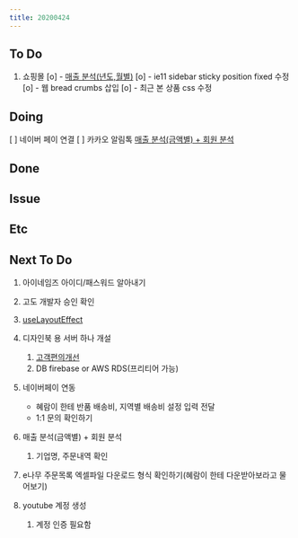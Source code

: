 ```yaml
---
title: 20200424
---
```


## To Do

1. 쇼핑몰
   [o] - [매출 분석(년도,월별)](https://drive.google.com/drive/folders/1YWAYEcWsbmazz1wT3CjP5vP_f9lIyOC5)
   [o] - ie11 sidebar sticky position fixed 수정
   [o] - 웹 bread crumbs 삽입
   [o] - 최근 본 상품 css 수정

## Doing

[ ] 네이버 페이 연결
[ ] 카카오 알림톡
[매출 분석(금액별) + 회원 분석](https://docs.google.com/spreadsheets/d/1dwSUoILubWhU6qzmKu8sl046kc7_Kjrq8DotOievHMs/edit?usp=drive_web&ouid=100720800830700981560)

## Done

## Issue

## Etc

## Next To Do

1. 아이네임즈 아이디/패스워드 알아내기
2. 고도 개발자 승인 확인
3. [useLayoutEffect](https://www.youtube.com/watch?v=ommC6fS1SZg&list=PLN3n1USn4xlmyw3ebYuZmGp60mcENitdM&index=4)
4. 디자인북 용 서버 하나 개설
   1. [ 고객편의개선 ](https://www.notion.so/ec91e42cfe2a40da8c1f01f5d3c83c4a)
   2. DB firebase or AWS RDS(프리티어 가능)
5. 네이버페이 연동

   - 혜람이 한테 반품 배송비, 지역별 배송비 설정 입력 전달
   - 1:1 문의 확인하기

6. 매출 분석(금액별) + 회원 분석
   1. 기업명, 주문내역 확인
7. e나무 주문목록 엑셀파일 다운로드 형식 확인하기(혜람이 한테 다운받아보라고 물어보기)
8. youtube 계정 생성
   1. 계정 인증 필요함

